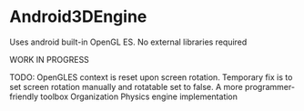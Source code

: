 # Android3DEngine
Uses android built-in OpenGL ES. No external libraries required

WORK IN PROGRESS


TODO:
  OpenGLES context is reset upon screen rotation. Temporary fix is to set screen rotation manually and rotatable set to false.
  A more programmer-friendly toolbox
  Organization
  Physics engine implementation
